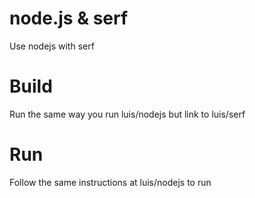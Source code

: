 # node.js & serf
Use nodejs with serf

# Build
Run the same way you run luis/nodejs but link to luis/serf 

# Run
Follow the same instructions at luis/nodejs to run